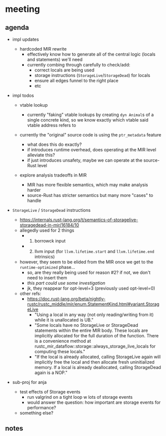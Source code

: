 # meeting

## agenda

- impl updates
    - hardcoded MIR rewrite
        - effectively know how to generate all of the central logic (locals and 
          statements) we'll need
        - currently combing through carefully to check/add:
            - correct locals are being used
            - storage instructions (`StorageLive`/`StorageDead`) for locals
            - ensure all edges funnel to the right place
            - etc

- impl todos
    - vtable lookup
        - currently "faking" vtable lookups by creating `dyn Animal`s of a
          single concrete kind, so we know exactly which vtable said vtable 
          address refers to

    - currently the "original" source code is using the `ptr_metadata` feature
        - what does this do exactly?
        - if introduces runtime overhead, does operating at the MIR level alleviate this?
        - if just introduces unsafety, maybe we can operate at the source-Rust level

    - explore analysis tradeoffs in MIR
        - MIR has more flexible semantics, which may make analysis harder
        - source-Rust has stricter semantics but many more "cases" to handle

- `StorageLive` / `StorageDead` instructions
    - https://internals.rust-lang.org/t/semantics-of-storagelive-storagedead-in-mir/16184/10
    - allegedly used for 2 things
        - 1. borrowck input
        - 2. llvm input (for `llvm.lifetime.start` and `llvm.lifetime.end`
             intrinsics)
    - however, they seem to be elided from the MIR once we get to the
      `runtime-optimized` phase...
        - so, are they really being used for reason #2? if not, we don't need to
          insert them
        - *this part could use some investigation*
        - jk, they reappear for opt-level=3 (previously used opt-level=0)
    - other refs:
        - https://doc.rust-lang.org/beta/nightly-rustc/rustc_middle/mir/enum.StatementKind.html#variant.StorageLive
            - "Using a local in any way (not only reading/writing from it) while
              it is unallocated is UB."
            - "Some locals have no StorageLive or StorageDead statements within
              the entire MIR body. These locals are implicitly allocated for the
              full duration of the function. There is a convenience method at
              rustc_mir_dataflow::storage::always_storage_live_locals for
              computing these locals."
            - "If the local is already allocated, calling StorageLive again will
              implicitly free the local and then allocate fresh uninitialized
              memory. If a local is already deallocated, calling StorageDead
              again is a NOP."

- sub-proj for anja
    - test effects of Storage events
        - run valgrind on a tight loop w lots of storage events
        - would answer the question: how important are storage events for
          performance?
    - something else?

## notes


